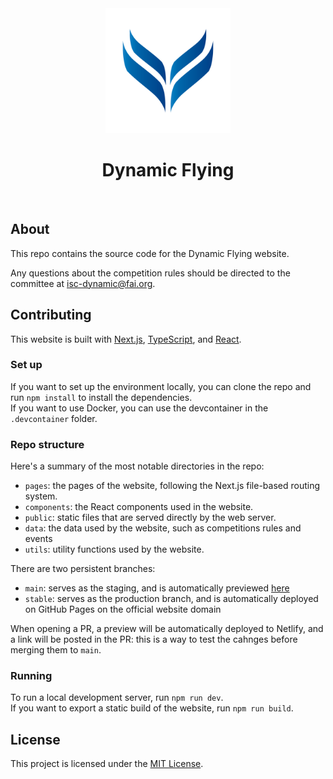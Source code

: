 <div align="center">
  <img src="public/images/logo.png" width="200">
  <h1>Dynamic Flying</h1>
</div>
<br>

## About

This repo contains the source code for the Dynamic Flying website.

Any questions about the competition rules should be directed to the committee at isc-dynamic@fai.org.

## Contributing

This website is built with [Next.js](https://nextjs.org), [TypeScript](https://www.typescriptlang.org/), and [React](https://react.dev).  

### Set up

If you want to set up the environment locally, you can clone the repo and run `npm install` to install the dependencies.  
If you want to use Docker, you can use the devcontainer in the `.devcontainer` folder.

### Repo structure

Here's a summary of the most notable directories in the repo:
- `pages`: the pages of the website, following the Next.js file-based routing system.
- `components`: the React components used in the website.
- `public`: static files that are served directly by the web server.
- `data`: the data used by the website, such as competitions rules and events
- `utils`: utility functions used by the website.

There are two persistent branches:
- `main`: serves as the staging, and is automatically previewed [here](https://main--dynamicflying.netlify.app/)
- `stable`: serves as the production branch, and is automatically deployed on GitHub Pages on the official website domain

When opening a PR, a preview will be automatically deployed to Netlify, and a link will be posted in the PR: this is a way to test the cahnges before merging them to `main`.

### Running

To run a local development server, run `npm run dev`.  
If you want to export a static build of the website, run `npm run build`.

## License

This project is licensed under the [MIT License](LICENSE).
